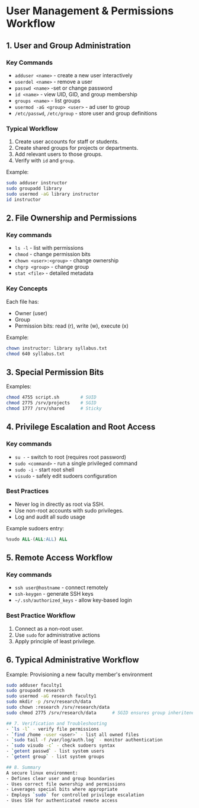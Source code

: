 # User Management & Permissions Workflow

## 1. User and Group Administration
### Key Commands
- `adduser <name>` - create a new user interactively
- `userdel <name>` - remove a user
- `passwd <name>` -set or change password
- `id <name>` - view UID, GID, and group membership
- `groups <name>` - list groups
- `usermod -aG <group> <user>` - ad user to group
- `/etc/passwd`, `/etc/group` - store user and group definitions

### Typical Workflow
1. Create user accounts for staff or students.
2. Create shared groups for projects or departments.
3. Add relevant users to those groups.
4. Verify with `id` and `group`.

Example:
```bash
sudo adduser instructor
sudo groupadd library
sudo usermod -aG library instructor
id instructor
```

## 2. File Ownership and Permissions
### Key commands
- `ls -l` - list with permissions
- `chmod` - change permission bits
- `chown <user>:<group>` - change ownership
- `chgrp <group>` - change group
- `stat <file>` - detailed metadata

### Key Concepts
Each file has:
- Owner (user)
- Group
- Permission bits: read (r), write (w), execute (x)

Example:
```bash
chown instructor: library syllabus.txt
chmod 640 syllabus.txt
```

## 3. Special Permission Bits
Examples:
```bash
chmod 4755 script.sh        # SUID
chmod 2775 /srv/projects    # SGID
chmod 1777 /srv/shared      # Sticky
```

## 4. Privilege Escalation and Root Access
### Key commands
- `su -` - switch to root (requires root password)
- `sudo <command>` - run a single privileged command
- `sudo -i` - start root shell
- `visudo` - safely edit sudoers configuration

### Best Practices
- Never log in directly as root via SSH.
- Use non-root accounts with sudo privileges.
- Log and audit all sudo usage

Example sudoers entry:
```sql
%sudo ALL-(ALL:ALL) ALL
```

## 5. Remote Access Workflow
### Key commands
- `ssh user@hostname` - connect remotely
- `ssh-keygen` - generate SSH keys
- `~/.ssh/authorized_keys` - allow key-based login

### Best Practice Workflow
1. Connect as a non-root user.
2. Use `sudo` for administrative actions
3. Apply principle of least privilege.

## 6. Typical Administrative Workflow
Example: Provisioning a new faculty member's environment
```bash
sudo adduser faculty1
sudo groupadd research
sudo usermod -aG research faculty1
sudo mkdir -p /srv/research/data
sudo chown :research /srv/research/data
sudo chmod 2775 /srv/research/data      # SGID ensures group inheritence

## 7. Verification and Troubleshooting
- `ls -l` - verify file permissions
- `find /home -user <user>` - list all owned files
- `sudo tail -f /var/log/auth.log` - monitor authentication
- `sudo visudo -c` - check sudoers syntax
- `getent passwd` - list system users
- `getent group` - list system groups

## 8. Summary
A secure linux environment:
- Defines clear user and group boundaries
- Uses correct file ownership and permissions
- Leverages special bits where appropriate
- Employs `sudo` for controlled privilege escalation
- Uses SSH for authenticated remote access

